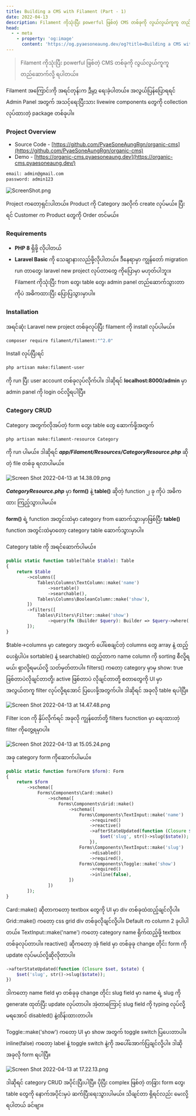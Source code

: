 ```yaml
---
title: Building a CMS with Filament (Part - 1)
date: 2022-04-13
description: Filament ကိုသုံးပြီး powerful ဖြစ်တဲ့ CMS တစ်ခုကို လွယ်လွယ်ကူကူ တည်ဆောက်လို့ ရပါတယ်။
head:
  - - meta
    - property: 'og:image'
      content: 'https://og.pyaesoneaung.dev/og?title=Building a CMS with Filament (Part - 1)'
---
```


> Filament ကိုသုံးပြီး powerful ဖြစ်တဲ့ CMS တစ်ခုကို လွယ်လွယ်ကူကူ တည်ဆောက်လို့ ရပါတယ်။

Filament အကြောင်းကို အရင်တုန်းက [ဒီမှာ](https://www.pyaesoneaung.dev/fliament) ရေးခဲ့ပါတယ်။ အလွယ်ပြန်ပြောရရင် Admin Panel အတွက် အသင့်ရေးပြီးသား livewire components တွေကို collection လုပ်ထားတဲ့ package တစ်ခုပါ။

### Project Overview

- Source Code - [https://github.com/PyaeSoneAungRgn/organic-cms](https://github.com/PyaeSoneAungRgn/organic-cms)
- Demo - [https://organic-cms.pyaesoneaung.dev](https://organic-cms.pyaesoneaung.dev/)

```txt
email: admin@gmail.com
password: admin123
```

![ScreenShot.png](https://cdn.hashnode.com/res/hashnode/image/upload/v1649830219586/108TMOEbF.png)

Project ကတော့ရှင်းပါတယ်။ Product ကို Category အလိုက် create လုပ်မယ်။ ပြီးရင် Customer က Product တွေကို Order တင်မယ်။

### Requirements

- **PHP 8** ရှိဖို့ လိုပါတယ်
- **Laravel Basic** ကို သေချာနားလည်ဖို့လိုပါတယ်။ ဒီနေရာမှာ ကျွန်တော် migration run တာတွေ၊ laravel new project လုပ်တာတွေ ကိုပြောမှာ မဟုတ်ပါဘူး။ Filament ကိုသုံးပြီး from တွေ၊ table တွေ၊ admin panel တည်ဆောက်သွားတာကိုပဲ အဓိကထားပြီး ပြောပြသွားမှာပါ။

### Installation

အရင်ဆုံး Laravel new project တစ်ခုလုပ်ပြီး filament ကို install လုပ်ပါမယ်။

```bash
composer require filament/filament:"^2.0"
```

Install လုပ်ပြီးရင်

```bash
php artisan make:filament-user
```

ကို run ပြီး user account တစ်ခုလုပ်လိုက်ပါ။
ဒါဆိုရင် **localhost:8000/admin** မှာ admin panel ကို login ဝင်လို့ရပါပြီ။

### Category CRUD

Category အတွက်လိုအပ်တဲ့ form တွေ၊ table တွေ ဆောက်ဖို့အတွက်

```bash
php artisan make:filament-resource Category
```

ကို run ပါမယ်။ ဒါဆိုရင် **_app/Filament/Resources/CategoryResource.php_** ဆိုတဲ့ file တစ်ခု ရလာပါမယ်။

![Screen Shot 2022-04-13 at 14.38.09.png](https://cdn.hashnode.com/res/hashnode/image/upload/v1649837318653/QldAO858b.png)

**_CategoryResource.php_** မှာ **form()** နဲ့ **table()** ဆိုတဲ့ function ၂ ခု ကိုပဲ အဓိကထား ကြည့်သွားပါမယ်။

**form()** ရဲ့ function အတွင်းထဲမှာ category from ဆောက်သွားမှာဖြစ်ပြီး **table()** function အတွင်းထဲမှာတော့ category table ဆောက်သွားမှာပါ။

Category table ကို အရင်ဆောက်ပါမယ်။

```php
public static function table(Table $table): Table
{
    return $table
        ->columns([
            Tables\Columns\TextColumn::make('name')
                ->sortable()
                ->searchable(),
            Tables\Columns\BooleanColumn::make('show'),
        ])
        ->filters([
            Tables\Filters\Filter::make('show')
                ->query(fn (Builder $query): Builder => $query->where('show', true)),
        ]);
}
```

$table->columns မှာ category အတွက် ပေါ်စေချင်တဲ့ columns တွေ array နဲ့ ထည့်ပေးရုံပါပဲ။ sortable() နဲ့ searchable() ထည့်တာက name column ကို sorting စီလို့ရမယ်၊ ရှာလို့ရမယ်လို့ သတ်မှတ်တာပါ။
filters() ကတော့ category မှာမှ show: true ဖြစ်တာပဲလိုချင်တာတို့၊ active ဖြစ်တာပဲ လိုချင်တာတို့ စတာတွေကို UI မှာ အလွယ်တကူ filter လုပ်လို့ရအောင် ပြပေးဖို့အတွက်ပါ။ ဒါဆိုရင် အခုလို table ရပါပြီ။

![Screen Shot 2022-04-13 at 14.47.48.png](https://cdn.hashnode.com/res/hashnode/image/upload/v1649838751966/MdEQnlCoK.png)

Filter icon ကို နှိပ်လိုက်ရင် အခုလို ကျွန်တော်တို့ filters fucnction မှာ ရေးထားတဲ့ filter ကိုတွေ့ရမှာပါ။

![Screen Shot 2022-04-13 at 15.05.24.png](https://cdn.hashnode.com/res/hashnode/image/upload/v1649838937455/mXy6a2STD.png)

အခု category form ကိုဆောက်ပါမယ်။

```php
public static function form(Form $form): Form
{
    return $form
        ->schema([
            Forms\Components\Card::make()
                ->schema([
                    Forms\Components\Grid::make()
                        ->schema([
                            Forms\Components\TextInput::make('name')
                                ->required()
                                ->reactive()
                                ->afterStateUpdated(function (Closure $set, $state) {
                                    $set('slug', str()->slug($state));
                                }),
                            Forms\Components\TextInput::make('slug')
                                ->disabled()
                                ->required(),
                            Forms\Components\Toggle::make('show')
                                ->required()
                                ->inline(false),
                        ])
                ])
        ]);
}
```

Card::make() ဆိုတာကတော့ textbox တွေကို UI မှာ div တစ်ခုထဲထည့်ချင်လိုပါ။ Grid::make() ကတော့ css grid div တစ်ခုလိုချင်လို့ပါ။ Default က column 2 ခုပါပါတယ်။ TextInput::make('name') ကတော့ category name ရိုက်ထည့်ဖို့ textbox တစ်ခုလုပ်တာပါ။ reactive() ဆိုကတော့ အဲ့ field မှာ တစ်ခုခု change တိုင်း form ကို update လုပ်မယ်လို့ဆိုလိုတာပါ။

```php
->afterStateUpdated(function (Closure $set, $state) {
    $set('slug', str()->slug($state));
})
```

ဒါကတော့ name field မှာ တစ်ခုခု change တိုင်း slug field မှာ name ရဲ့ slug ကို generate ထုတ်ပြီး update လုပ်တာပါ။ အဲ့တာကြောင့် slug field ကို typing လုပ်လို့ မရအောင် disabled() နဲ့ထိန်းထားတာပါ။

Toggle::make('show') ကတော့ UI မှာ show အတွက် toggle switch ပြပေးတာပါ။ inline(false) ကတော့ label နဲ့ toggle switch နဲ့ကို အပေါ်အောက်ပြချင်လို့ပါ။ ဒါဆို အခုလို form ရပါပြီ။

![Screen Shot 2022-04-13 at 17.22.13.png](https://cdn.hashnode.com/res/hashnode/image/upload/v1649847152402/_m7S4BcA0.png)

ဒါဆိုရင် category CRUD အပိုင်းပြီးပါပြီ။ ပိုပြီး complex ဖြစ်တဲ့ တခြား form တွေ၊ table တွေကို နောက်အပိုင်းမှပဲ ဆက်ပြီးရေးသွားပါမယ်။ သိချင်တာ ရှိရင်လည်း မေးလို့ရပါတယ် ခင်ဗျာ။
